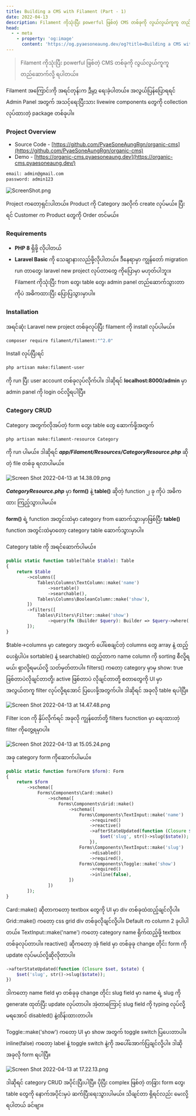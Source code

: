 ```yaml
---
title: Building a CMS with Filament (Part - 1)
date: 2022-04-13
description: Filament ကိုသုံးပြီး powerful ဖြစ်တဲ့ CMS တစ်ခုကို လွယ်လွယ်ကူကူ တည်ဆောက်လို့ ရပါတယ်။
head:
  - - meta
    - property: 'og:image'
      content: 'https://og.pyaesoneaung.dev/og?title=Building a CMS with Filament (Part - 1)'
---
```


> Filament ကိုသုံးပြီး powerful ဖြစ်တဲ့ CMS တစ်ခုကို လွယ်လွယ်ကူကူ တည်ဆောက်လို့ ရပါတယ်။

Filament အကြောင်းကို အရင်တုန်းက [ဒီမှာ](https://www.pyaesoneaung.dev/fliament) ရေးခဲ့ပါတယ်။ အလွယ်ပြန်ပြောရရင် Admin Panel အတွက် အသင့်ရေးပြီးသား livewire components တွေကို collection လုပ်ထားတဲ့ package တစ်ခုပါ။

### Project Overview

- Source Code - [https://github.com/PyaeSoneAungRgn/organic-cms](https://github.com/PyaeSoneAungRgn/organic-cms)
- Demo - [https://organic-cms.pyaesoneaung.dev](https://organic-cms.pyaesoneaung.dev/)

```txt
email: admin@gmail.com
password: admin123
```

![ScreenShot.png](https://cdn.hashnode.com/res/hashnode/image/upload/v1649830219586/108TMOEbF.png)

Project ကတော့ရှင်းပါတယ်။ Product ကို Category အလိုက် create လုပ်မယ်။ ပြီးရင် Customer က Product တွေကို Order တင်မယ်။

### Requirements

- **PHP 8** ရှိဖို့ လိုပါတယ်
- **Laravel Basic** ကို သေချာနားလည်ဖို့လိုပါတယ်။ ဒီနေရာမှာ ကျွန်တော် migration run တာတွေ၊ laravel new project လုပ်တာတွေ ကိုပြောမှာ မဟုတ်ပါဘူး။ Filament ကိုသုံးပြီး from တွေ၊ table တွေ၊ admin panel တည်ဆောက်သွားတာကိုပဲ အဓိကထားပြီး ပြောပြသွားမှာပါ။

### Installation

အရင်ဆုံး Laravel new project တစ်ခုလုပ်ပြီး filament ကို install လုပ်ပါမယ်။

```bash
composer require filament/filament:"^2.0"
```

Install လုပ်ပြီးရင်

```bash
php artisan make:filament-user
```

ကို run ပြီး user account တစ်ခုလုပ်လိုက်ပါ။
ဒါဆိုရင် **localhost:8000/admin** မှာ admin panel ကို login ဝင်လို့ရပါပြီ။

### Category CRUD

Category အတွက်လိုအပ်တဲ့ form တွေ၊ table တွေ ဆောက်ဖို့အတွက်

```bash
php artisan make:filament-resource Category
```

ကို run ပါမယ်။ ဒါဆိုရင် **_app/Filament/Resources/CategoryResource.php_** ဆိုတဲ့ file တစ်ခု ရလာပါမယ်။

![Screen Shot 2022-04-13 at 14.38.09.png](https://cdn.hashnode.com/res/hashnode/image/upload/v1649837318653/QldAO858b.png)

**_CategoryResource.php_** မှာ **form()** နဲ့ **table()** ဆိုတဲ့ function ၂ ခု ကိုပဲ အဓိကထား ကြည့်သွားပါမယ်။

**form()** ရဲ့ function အတွင်းထဲမှာ category from ဆောက်သွားမှာဖြစ်ပြီး **table()** function အတွင်းထဲမှာတော့ category table ဆောက်သွားမှာပါ။

Category table ကို အရင်ဆောက်ပါမယ်။

```php
public static function table(Table $table): Table
{
    return $table
        ->columns([
            Tables\Columns\TextColumn::make('name')
                ->sortable()
                ->searchable(),
            Tables\Columns\BooleanColumn::make('show'),
        ])
        ->filters([
            Tables\Filters\Filter::make('show')
                ->query(fn (Builder $query): Builder => $query->where('show', true)),
        ]);
}
```

$table->columns မှာ category အတွက် ပေါ်စေချင်တဲ့ columns တွေ array နဲ့ ထည့်ပေးရုံပါပဲ။ sortable() နဲ့ searchable() ထည့်တာက name column ကို sorting စီလို့ရမယ်၊ ရှာလို့ရမယ်လို့ သတ်မှတ်တာပါ။
filters() ကတော့ category မှာမှ show: true ဖြစ်တာပဲလိုချင်တာတို့၊ active ဖြစ်တာပဲ လိုချင်တာတို့ စတာတွေကို UI မှာ အလွယ်တကူ filter လုပ်လို့ရအောင် ပြပေးဖို့အတွက်ပါ။ ဒါဆိုရင် အခုလို table ရပါပြီ။

![Screen Shot 2022-04-13 at 14.47.48.png](https://cdn.hashnode.com/res/hashnode/image/upload/v1649838751966/MdEQnlCoK.png)

Filter icon ကို နှိပ်လိုက်ရင် အခုလို ကျွန်တော်တို့ filters fucnction မှာ ရေးထားတဲ့ filter ကိုတွေ့ရမှာပါ။

![Screen Shot 2022-04-13 at 15.05.24.png](https://cdn.hashnode.com/res/hashnode/image/upload/v1649838937455/mXy6a2STD.png)

အခု category form ကိုဆောက်ပါမယ်။

```php
public static function form(Form $form): Form
{
    return $form
        ->schema([
            Forms\Components\Card::make()
                ->schema([
                    Forms\Components\Grid::make()
                        ->schema([
                            Forms\Components\TextInput::make('name')
                                ->required()
                                ->reactive()
                                ->afterStateUpdated(function (Closure $set, $state) {
                                    $set('slug', str()->slug($state));
                                }),
                            Forms\Components\TextInput::make('slug')
                                ->disabled()
                                ->required(),
                            Forms\Components\Toggle::make('show')
                                ->required()
                                ->inline(false),
                        ])
                ])
        ]);
}
```

Card::make() ဆိုတာကတော့ textbox တွေကို UI မှာ div တစ်ခုထဲထည့်ချင်လိုပါ။ Grid::make() ကတော့ css grid div တစ်ခုလိုချင်လို့ပါ။ Default က column 2 ခုပါပါတယ်။ TextInput::make('name') ကတော့ category name ရိုက်ထည့်ဖို့ textbox တစ်ခုလုပ်တာပါ။ reactive() ဆိုကတော့ အဲ့ field မှာ တစ်ခုခု change တိုင်း form ကို update လုပ်မယ်လို့ဆိုလိုတာပါ။

```php
->afterStateUpdated(function (Closure $set, $state) {
    $set('slug', str()->slug($state));
})
```

ဒါကတော့ name field မှာ တစ်ခုခု change တိုင်း slug field မှာ name ရဲ့ slug ကို generate ထုတ်ပြီး update လုပ်တာပါ။ အဲ့တာကြောင့် slug field ကို typing လုပ်လို့ မရအောင် disabled() နဲ့ထိန်းထားတာပါ။

Toggle::make('show') ကတော့ UI မှာ show အတွက် toggle switch ပြပေးတာပါ။ inline(false) ကတော့ label နဲ့ toggle switch နဲ့ကို အပေါ်အောက်ပြချင်လို့ပါ။ ဒါဆို အခုလို form ရပါပြီ။

![Screen Shot 2022-04-13 at 17.22.13.png](https://cdn.hashnode.com/res/hashnode/image/upload/v1649847152402/_m7S4BcA0.png)

ဒါဆိုရင် category CRUD အပိုင်းပြီးပါပြီ။ ပိုပြီး complex ဖြစ်တဲ့ တခြား form တွေ၊ table တွေကို နောက်အပိုင်းမှပဲ ဆက်ပြီးရေးသွားပါမယ်။ သိချင်တာ ရှိရင်လည်း မေးလို့ရပါတယ် ခင်ဗျာ။
